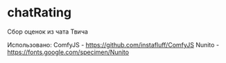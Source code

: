# chatRating
Сбор оценок из чата Твича

Использовано:
ComfyJS - https://github.com/instafluff/ComfyJS
Nunito - https://fonts.google.com/specimen/Nunito
